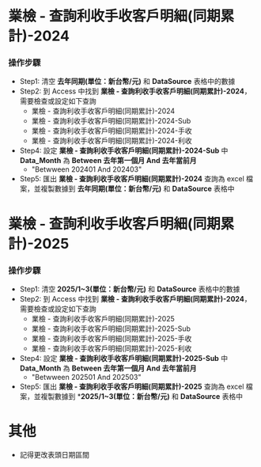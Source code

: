 # 業檢 - 查詢利收手收客戶明細(同期累計)-2024
### 操作步驟
- Step1: 清空 **去年同期(單位：新台幣/元)** 和 **DataSource** 表格中的數據
- Step2: 到 Access 中找到 **業檢 - 查詢利收手收客戶明細(同期累計)-2024**，需要檢查或設定如下查詢
    - 業檢 - 查詢利收手收客戶明細(同期累計)-2024
    - 業檢 - 查詢利收手收客戶明細(同期累計)-2024-Sub
    - 業檢 - 查詢利收手收客戶明細(同期累計)-2024-手收
    - 業檢 - 查詢利收手收客戶明細(同期累計)-2024-利收
- Step4: 設定 **業檢 - 查詢利收手收客戶明細(同期累計)-2024-Sub** 中 **Data_Month** 為 **Between 去年第一個月 And 去年當前月**
    - "Betwween 202401 And 202403"
- Step5: 匯出 **業檢 - 查詢利收手收客戶明細(同期累計)-2024** 查詢為 excel 檔案，並複製數據到 **去年同期(單位：新台幣/元)** 和 **DataSource** 表格中

# 業檢 - 查詢利收手收客戶明細(同期累計)-2025
### 操作步驟
- Step1: 清空 **2025/1~3(單位：新台幣/元)** 和 **DataSource** 表格中的數據
- Step2: 到 Access 中找到 **業檢 - 查詢利收手收客戶明細(同期累計)-2024**，需要檢查或設定如下查詢
    - 業檢 - 查詢利收手收客戶明細(同期累計)-2025
    - 業檢 - 查詢利收手收客戶明細(同期累計)-2025-Sub
    - 業檢 - 查詢利收手收客戶明細(同期累計)-2025-手收
    - 業檢 - 查詢利收手收客戶明細(同期累計)-2025-利收
- Step4: 設定 **業檢 - 查詢利收手收客戶明細(同期累計)-2025-Sub** 中 **Data_Month** 為 **Between 去年第一個月 And 去年當前月**
    - "Betwween 202501 And 202503"
- Step5: 匯出 **業檢 - 查詢利收手收客戶明細(同期累計)-2025** 查詢為 excel 檔案，並複製數據到 ***2025/1~3(單位：新台幣/元)** 和 **DataSource** 表格中

# 其他
- 記得更改表頭日期區間